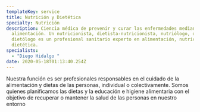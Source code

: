 ```yaml
---
templateKey: service
title: Nutrición y Dietética
specialty: Nutrición
description: Ciencia médica de prevenir y curar las enfermedades mediante la
  alimentación. Un nutricionista, dietista-nutricionista, nutriólogo, dietista o
  dietólogo es un profesional sanitario experto en alimentación, nutrición y
  dietética.
specialists:
  - "Diego Hidalgo "
date: 2020-05-18T01:13:40.254Z
---
```

Nuestra función es ser profesionales responsables en el cuidado de la alimentación y dietas de las personas, individual o colectivamente. Somos quienes planificamos las dietas y la educación e higiene alimentaria con el objetivo de recuperar o mantener la salud de las personas en nuestro entorno